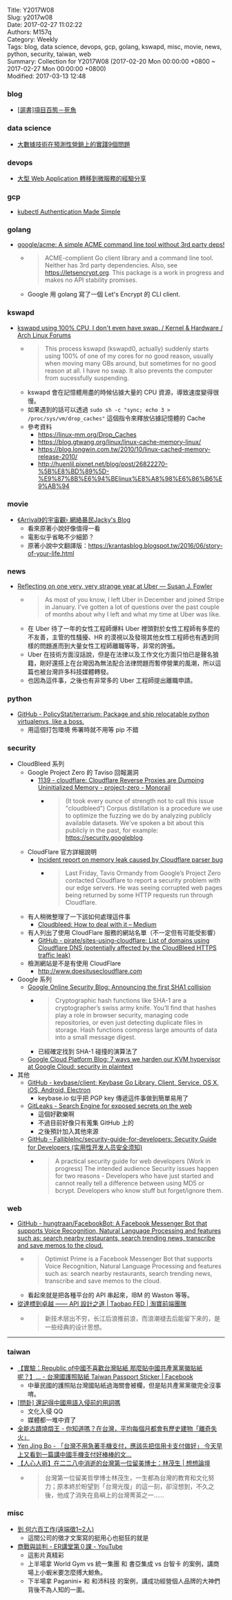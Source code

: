 Title: Y2017W08  
Slug: y2017w08  
Date: 2017-02-27 11:02:22  
Authors: M157q  
Category: Weekly  
Tags: blog, data science, devops, gcp, golang, kswapd, misc, movie, news, python, security, taiwan, web  
Summary: Collection for Y2017W08 (2017-02-20 Mon 00:00:00 +0800 ~ 2017-02-27 Mon 00:00:00 +0800)  
Modified: 2017-03-13 12:48  
  
  
  
### blog  
  
+ [[遛書]項目百態－死魚](https://dotblogs.com.tw/hatelove/2017/01/26/dead-fish-smell-by-reading-understanding-patterns-of-project-behavior)  
  
  
### data science  
  
+ [大數據技術在預測性營銷上的實踐9個問題](http://36kr.com/p/5064677.html)  
  
  
### devops  
  
+ [大型 Web Application 轉移到微服務的經驗分享](http://www.slideshare.net/chickenwu/web-application-72464042)  
  
  
### gcp  
  
+ [kubectl Authentication Made Simple](https://chengl.com/kubectl-authentication-made-simple/)  
  
  
### golang  
  
+ [google/acme: A simple ACME command line tool without 3rd party deps!](https://github.com/google/acme)  
    + > ACME-complient Go client library and a command line tool. Neither has 3rd party dependencies. Also, see https://letsencrypt.org.  This package is a work in progress and makes no API stability promises.  
    + Google 用 golang 寫了一個 Let's Encrypt 的 CLI client.  
  
  
### kswapd  
  
+ [kswapd using 100% CPU, I don't even have swap. / Kernel & Hardware / Arch Linux Forums](https://bbs.archlinux.org/viewtopic.php?id=144702)  
    + > This process kswapd (kswapd0, actually) suddenly starts using 100% of one of my cores for no good reason, usually when moving many GBs around, but sometimes for no good reason at all.  I have no swap.  It also prevents the computer from sucessfully suspending.  
    + kswapd 會在記憶體用盡的時候佔據大量的 CPU 資源，導致速度變得很慢。  
    + 如果遇到的話可以透過 `sudo sh -c "sync; echo 3 > /proc/sys/vm/drop_caches"` 這個指令來釋放佔據記憶體的 Cache  
    + 參考資料  
        + <https://linux-mm.org/Drop_Caches>  
        + <https://blog.gtwang.org/linux/linux-cache-memory-linux/>  
        + <https://blog.longwin.com.tw/2010/10/linux-cached-memory-release-2010/>  
        + <http://huenlil.pixnet.net/blog/post/26822270-%5B%E8%BD%89%5D-%E9%87%8B%E6%94%BElinux%E8%A8%98%E6%86%B6%E9%AB%94>  
  
  
### movie  
  
+ [《Arrival》的宇宙觀› 網絡暴民Jacky's Blog](http://jacky.seezone.net/2017/02/02/8636/)  
    + 看來原著小說好像值得一看  
    + 電影似乎省略不少細節？  
    + 原著小說中文翻譯版：<https://krantasblog.blogspot.tw/2016/06/story-of-your-life.html>  
  
  
### news  
  
+ [Reflecting on one very, very strange year at Uber — Susan J. Fowler](https://www.susanjfowler.com/blog/2017/2/19/reflecting-on-one-very-strange-year-at-uber)  
    + > As most of you know, I left Uber in December and joined Stripe in January. I've gotten a lot of questions over the past couple of months about why I left and what my time at Uber was like.  
    + 在 Uber 待了一年的女性工程師爆料 Uber 裡頭對於女性工程師有多麼的不友善，主管的性騷擾、HR 的漠視以及發現其他女性工程師也有遇到同樣的問題進而到大量女性工程師離職等等，非常的誇張。  
    + Uber 在技術方面沒話說，但是在法律以及工作文化方面只怕已是聲名狼籍，剛好還搭上在台灣因為無法配合法律問題而暫停營業的風潮，所以這篇也被台灣許多科技媒體轉發。  
    + 也因為這件事，之後也有非常多的 Uber 工程師提出離職申請。  
  
  
### python  
  
+ [GitHub - PolicyStat/terrarium: Package and ship relocatable python virtualenvs, like a boss.](https://github.com/PolicyStat/terrarium)  
    + 用這個打包環境 佈署時就不用等 pip 不錯  
  
  
### security  
  
+ CloudBleed 系列  
    + Google Project Zero 的 Taviso 回報漏洞  
        + [1139 - cloudflare: Cloudflare Reverse Proxies are Dumping Uninitialized Memory - project-zero - Monorail](https://bugs.chromium.org/p/project-zero/issues/detail?id=1139)  
            + > (It took every ounce of strength not to call this issue "cloudbleed")  Corpus distillation is a procedure we use to optimize the fuzzing we do by analyzing publicly available datasets. We've spoken a bit about this publicly in the past, for example:  https://security.googleblog.  
    + CloudFlare 官方詳細說明  
        + [Incident report on memory leak caused by Cloudflare parser bug](http://blog.cloudflare.com/incident-report-on-memory-leak-caused-by-cloudflare-parser-bug/)  
            + > Last Friday, Tavis Ormandy from Google’s Project Zero contacted Cloudflare to report a security problem with our edge servers. He was seeing corrupted web pages being returned by some HTTP requests run through Cloudflare.  
    + 有人稍微整理了一下該如何處理這件事  
        + [Cloudbleed: How to deal with it – Medium](https://medium.com/@octal/cloudbleed-how-to-deal-with-it-150e907fd165)  
    + 有人列出了使用 CloudFlare 服務的網站名單（不一定但有可能受影響）  
        + [GitHub - pirate/sites-using-cloudflare: List of domains using Cloudflare DNS (potentially affected by the CloudBleed HTTPS traffic leak)](https://github.com/pirate/sites-using-cloudflare)  
    + 檢測網站是不是有使用 CloudFlare  
        + <http://www.doesitusecloudflare.com>  
+ Google 系列  
    + [Google Online Security Blog: Announcing the first SHA1 collision](https://security.googleblog.com/2017/02/announcing-first-sha1-collision.html)  
        + > Cryptographic hash functions like SHA-1 are a cryptographer’s swiss army knife. You’ll find that hashes play a role in browser security, managing code repositories, or even just detecting duplicate files in storage. Hash functions compress large amounts of data into a small message digest.  
        + 已經確定找到 SHA-1 碰撞的演算法了  
    + [Google Cloud Platform Blog: 7 ways we harden our KVM hypervisor at Google Cloud: security in plaintext](https://cloudplatform.googleblog.com/2017/01/7-ways-we-harden-our-KVM-hypervisor-at-Google-Cloud-security-in-plaintext.html)  
+ 其他  
    + [GitHub - keybase/client: Keybase Go Library, Client, Service, OS X, iOS, Android, Electron](https://github.com/keybase/client)  
        + keybase.io 似乎把 PGP key 傳遞這件事做到簡單易用了  
    + [GitLeaks - Search Engine for exposed secrets on the web](https://gitleaks.com/)  
        + 這個好歡樂啊  
        + 不過目前好像只有蒐集 GitHub 上的  
        + 之後預計加入其他來源  
    + [GitHub - FallibleInc/security-guide-for-developers: Security Guide for Developers (实用性开发人员安全须知)](https://github.com/FallibleInc/security-guide-for-developers)  
        + > A practical security guide for web developers (Work in progress) The intended audience Security issues happen for two reasons - Developers who have just started and cannot really tell a difference between using MD5 or bcrypt. Developers who know stuff but forget/ignore them.  
  
  
### web  
  
+ [GitHub - hungtraan/FacebookBot: A Facebook Messenger Bot that supports Voice Recognition, Natural Language Processing and features such as: search nearby restaurants, search trending news, transcribe and save memos to the cloud.](https://github.com/hungtraan/FacebookBot)  
    + > Optimist Prime is a Facebook Messenger Bot that supports Voice Recognition, Natural Language Processing and features such as: search nearby restaurants, search trending news, transcribe and save memos to the cloud.  
    + 看起來就是把各種平台的 API 串起來，IBM 的 Waston 等等。  
+ [從達標到卓越 —— API 設計之道 | Taobao FED | 淘寶前端團隊](http://taobaofed.org/blog/2017/02/16/a-guide-to-api-design/index.html)  
    + > 新技术层出不穷，长江后浪推前浪，而浪潮褪去后能留下来的，是一些经典的设计思想。  
  
  
---  
  
  
### taiwan  
  
+ [【實驗：Republic of中國不喜歡台灣貼紙 那麼貼中國共產黨黨徽貼紙呢？】... - 台灣國護照貼紙 Taiwan Passport Sticker | Facebook](https://www.facebook.com/TaiwanPassportSticker/photos/a.1465798763729893.1073741828.1465796757063427/1635278683448566/?type=3&theater)  
    + 中華民國的護照貼台灣國貼紙過海關會被欄，但是貼共產黨黨徽完全沒事唷。  
+ [[問卦] 還記得中國用語入侵前的用詞嗎](https://www.ptt.cc/bbs/Gossiping/M.1487699803.A.053.html)  
    + 文化入侵 QQ  
    + 媒體都一堆中資了  
+ [全能古蹟燒燬王 - 你知道嗎？在台灣，平均每個月都會有歷史建物「離奇失火」](https://shaohui.simpleinfo.cc/more/)  
+ [Yen Jing Bo - 「台灣不用急著手機支付，應該先把信用卡支付做好」 今天早上又看到一篇講中國手機支付好棒棒的文...](https://www.facebook.com/photo.php?fbid=10211125434633061&set=a.1237143290030.37008.1272688531&type=3&theater)  
+ [【人心人術】在二二八中消逝的台灣第一位留美博士：林茂生 | 想想論壇](http://www.thinkingtaiwan.com/content/6057)  
    + > 台灣第一位留美哲學博士林茂生，一生都為台灣的教育和文化努力；原本終於盼望到「台灣光復」的這一刻，卻沒想到，不久之後，他成了消失在島嶼上的台灣菁英之一......  
  
  
### misc  
  
+ [到 何六百工作(遠端徵1~2人)](https://jobs.ho600.com)  
    + 這間公司的徵才文案寫的挺用心也挺狂的就是  
+ [商戰與談判 - ER講堂第０課 - YouTube](https://www.youtube.com/watch?v=3vxmvTXz6EM)  
    + 這影片真精彩  
    + 上半場拿 World Gym vs 統一集團 和 書亞集成 vs 台智卡 的案例，講商場上小蝦米要怎麼搏大鯨魚。  
    + 下半場拿 Paganini+ 和 和沛科技 的案例，講成功經營個人品牌的大神們背後不為人知的一面。  
